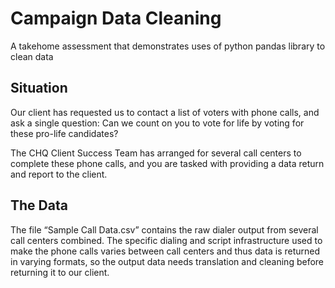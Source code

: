 # Campaign Data Cleaning
A takehome assessment that demonstrates uses of python pandas library to clean data

## Situation
Our client has requested us to contact a list of voters with phone calls, and ask a single question: Can
we count on you to vote for life by voting for these pro-life candidates?

The CHQ Client Success Team has arranged for several call centers to complete these phone calls, and you are tasked with providing a data return and report to the client.
## The Data

The file “Sample Call Data.csv” contains the raw dialer output from several call centers combined. The specific dialing and script infrastructure used to make the phone calls varies between call centers and thus data is returned in varying formats, so the output data needs translation and cleaning before
returning it to our client.